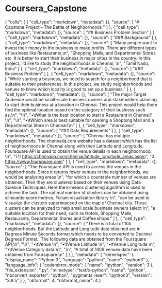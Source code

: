 # Coursera_Capstone
{
 "cells": [
  {
   "cell_type": "markdown",
   "metadata": {},
   "source": [
    "# Capstone Project - The Battle of Neighborhoods "
   ]
  },
  {
   "cell_type": "markdown",
   "metadata": {},
   "source": [
    "## Business Problem Section"
   ]
  },
  {
   "cell_type": "markdown",
   "metadata": {},
   "source": [
    "### Background"
   ]
  },
  {
   "cell_type": "markdown",
   "metadata": {},
   "source": [
    "Many people want to invest their money in the business to make profits. There are different types of business like Restaurants,\n",
    "Shopping Malls, and Departmental Stores etc. It is better to start their business in major cities in the country. In this project, I’d like to study the neighborhoods in Chennai,  \n",
    "Tamil Nadu, India"
   ]
  },
  {
   "cell_type": "markdown",
   "metadata": {},
   "source": [
    "### Business Problem"
   ]
  },
  {
   "cell_type": "markdown",
   "metadata": {},
   "source": [
    "While starting a business, we need to search for a neighborhood that is suitable to their preferences. In this project, we study neighborhoods and venues to know which locality is good to set up a business."
   ]
  },
  {
   "cell_type": "markdown",
   "metadata": {},
   "source": [
    "The major Target Audience would be small-scale business owners and stakeholders planning to start their business at a location in Chennai. This project would help them find the optimal location based on the category of their business such as,\n",
    "\n",
    "•\tWhat is the best location to start a Restaurant in Chennai?\n",
    "\n",
    "•\tWhich area is best suitable for opening a Shopping Mall and a Departmental Store in Chennai?\n"
   ]
  },
  {
   "cell_type": "markdown",
   "metadata": {},
   "source": [
    "### Data Requirements"
   ]
  },
  {
   "cell_type": "markdown",
   "metadata": {},
   "source": [
    "Chennai has multiple neighborhoods. The chennaiiq.com website has a dataset which has the list of neighborhoods in Chennai along with their Latitude and Longitude. Foursquare API is used to obtain the venue details in each neighborhood.  \n",
    "1.\t https://chennaiiq.com/chennai/latitude_longitude_areas.asp\n",
    "2.   https://www.foursquare.com"
   ]
  },
  {
   "cell_type": "markdown",
   "metadata": {},
   "source": [
    "The Foursquare API is used to access the venues in the neighborhoods. Since it returns fewer venues in the neighborhoods, we would be analyzing areas  \n",
    "for which a countable number of venues are obtained. Then they are clustered based on their venues using Data Science Techniques. Here the k-means clustering algorithm is used to achieve the task. The optimal number of clusters  can be obtained using silhouette score metrics. Folium visualization library  \n",
    "can be used to visualize the clusters superimposed on the map of Chennai city. These clusters can be analyzed to help small scale business owners select  \n",
    "a suitable location for their need, such as Hotels, Shopping Malls, Restaurants, Departmental Stores and Coffee shops."
   ]
  },
  {
   "cell_type": "markdown",
   "metadata": {},
   "source": [
    "There is a total of 105 neighborhoods. But the Latitude and Longitude data obtained are in Degrees Minute Seconds format which needs to be converted to Decimal Degrees Format.. The following data are obtained from the Foursquare API,\n",
    "\n",
    "•\tVenue    \n",
    "•\tVenue Latitude   \n",
    "•\tVenue Longitude  \n",
    "•\tVenue Category data   \n",
    "\n",
    "A total of 1009 venues data have been obtained from Foursquare.\n"
   ]
  }
 ],
 "metadata": {
  "kernelspec": {
   "display_name": "Python 3",
   "language": "python",
   "name": "python3"
  },
  "language_info": {
   "codemirror_mode": {
    "name": "ipython",
    "version": 3
   },
   "file_extension": ".py",
   "mimetype": "text/x-python",
   "name": "python",
   "nbconvert_exporter": "python",
   "pygments_lexer": "ipython3",
   "version": "3.8.5"
  }
 },
 "nbformat": 4,
 "nbformat_minor": 4
}
